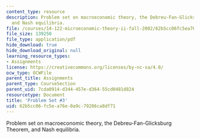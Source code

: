 ```yaml
---
content_type: resource
description: Problem set on macroeconomic theory, the Debreu-Fan-Glicksburg Theorem,
  and Nash equilibria.
file: /courses/14-122-microeconomic-theory-ii-fall-2002/62b5cc06fc5ea76e0a9c79286ca8df71_ps3q.pdf
file_size: 139250
file_type: application/pdf
hide_download: true
hide_download_original: null
learning_resource_types:
- Assignments
license: https://creativecommons.org/licenses/by-nc-sa/4.0/
ocw_type: OCWFile
parent_title: Assignments
parent_type: CourseSection
parent_uid: 7cda0914-d344-457e-d364-55cd0481d824
resourcetype: Document
title: 'Problem Set #3'
uid: 62b5cc06-fc5e-a76e-0a9c-79286ca8df71
---
```

Problem set on macroeconomic theory, the Debreu-Fan-Glicksburg Theorem, and Nash equilibria.